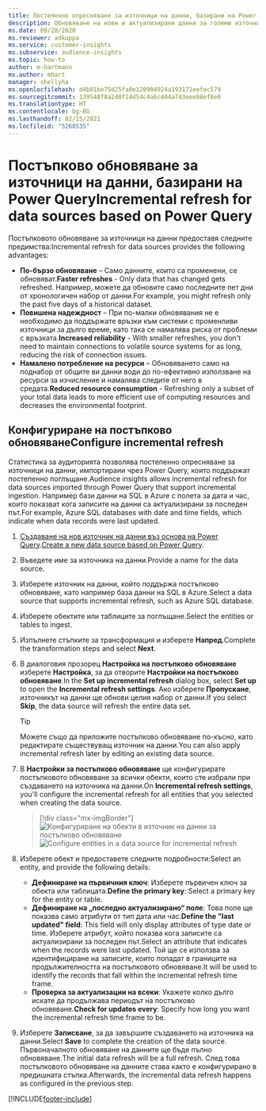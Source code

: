 ```yaml
---
title: Постепенно опресняване за източници на данни, базирани на Power Query
description: Обновяване на нови и актуализирани данни за големи източници на данни въз основа на Power Query.
ms.date: 09/28/2020
ms.reviewer: adkuppa
ms.service: customer-insights
ms.subservice: audience-insights
ms.topic: how-to
author: m-hartmann
ms.author: mhart
manager: shellyha
ms.openlocfilehash: d4b01be75d25fa0e120904924a193171eefec579
ms.sourcegitcommit: 139548f8a2d0f24d54c4a6c404a743eeeb8ef8e0
ms.translationtype: HT
ms.contentlocale: bg-BG
ms.lasthandoff: 02/15/2021
ms.locfileid: "5268535"
---
```

# <a name="incremental-refresh-for-data-sources-based-on-power-query"></a><span data-ttu-id="9cd56-103">Постъпково обновяване за източници на данни, базирани на Power Query</span><span class="sxs-lookup"><span data-stu-id="9cd56-103">Incremental refresh for data sources based on Power Query</span></span>

<span data-ttu-id="9cd56-104">Постъпковото обновяване за източници на данни предоставя следните предимства:</span><span class="sxs-lookup"><span data-stu-id="9cd56-104">Incremental refresh for data sources provides the following advantages:</span></span>

- <span data-ttu-id="9cd56-105">**По-бързо обновяване** – Само данните, които са променени, се обновяват.</span><span class="sxs-lookup"><span data-stu-id="9cd56-105">**Faster refreshes** - Only data that has changed gets refreshed.</span></span> <span data-ttu-id="9cd56-106">Например, можете да обновите само последните пет дни от хронологичен набор от данни.</span><span class="sxs-lookup"><span data-stu-id="9cd56-106">For example, you might refresh only the past five days of a historical dataset.</span></span>
- <span data-ttu-id="9cd56-107">**Повишена надеждност** – При по-малки обновявания не е необходимо да поддържате връзки към системи с променливи източници за дълго време, като така се намалява риска от проблеми с връзката.</span><span class="sxs-lookup"><span data-stu-id="9cd56-107">**Increased reliability** - With smaller refreshes, you don't need to maintain connections to volatile source systems for as long, reducing the risk of connection issues.</span></span>
- <span data-ttu-id="9cd56-108">**Намалено потребление на ресурси** – Обновяването само на поднабор от общите ви данни води до по-ефективно използване на ресурси за изчисление и намалява следите от него в средата.</span><span class="sxs-lookup"><span data-stu-id="9cd56-108">**Reduced resource consumption** - Refreshing only a subset of your total data leads to more efficient use of computing resources and decreases the environmental footprint.</span></span>

## <a name="configure-incremental-refresh"></a><span data-ttu-id="9cd56-109">Конфигуриране на постъпково обновяване</span><span class="sxs-lookup"><span data-stu-id="9cd56-109">Configure incremental refresh</span></span>

<span data-ttu-id="9cd56-110">Статистика за аудиторията позволява постепенно опресняване за източници на данни, импортирани чрез Power Query, които поддържат постепенно поглъщане.</span><span class="sxs-lookup"><span data-stu-id="9cd56-110">Audience insights allows incremental refresh for data sources imported through Power Query that support incremental ingestion.</span></span> <span data-ttu-id="9cd56-111">Например бази данни на SQL в Azure с полета за дата и час, които показват кога записите на данни са актуализирани за последен път.</span><span class="sxs-lookup"><span data-stu-id="9cd56-111">For example, Azure SQL databases with date and time fields, which indicate when data records were last updated.</span></span>

1. <span data-ttu-id="9cd56-112">[Създаване на нов източник на данни въз основа на Power Query](connect-power-query.md).</span><span class="sxs-lookup"><span data-stu-id="9cd56-112">[Create a new data source based on Power Query](connect-power-query.md).</span></span>

1. <span data-ttu-id="9cd56-113">Въведете име за източника на данни.</span><span class="sxs-lookup"><span data-stu-id="9cd56-113">Provide a name for the data source.</span></span>

1. <span data-ttu-id="9cd56-114">Изберете източник на данни, който поддържа постъпково обновяване, като например база данни на SQL в Azure.</span><span class="sxs-lookup"><span data-stu-id="9cd56-114">Select a data source that supports incremental refresh, such as Azure SQL database.</span></span>

1. <span data-ttu-id="9cd56-115">Изберете обектите или таблиците за поглъщане.</span><span class="sxs-lookup"><span data-stu-id="9cd56-115">Select the entities or tables to ingest.</span></span>

1. <span data-ttu-id="9cd56-116">Изпълнете стъпките за трансформация и изберете **Напред**.</span><span class="sxs-lookup"><span data-stu-id="9cd56-116">Complete the transformation steps and select **Next**.</span></span>

1. <span data-ttu-id="9cd56-117">В диалоговия прозорец **Настройка на постъпково обновяване** изберете **Настройка**, за да отворите **Настройки на постъпково обновяване**.</span><span class="sxs-lookup"><span data-stu-id="9cd56-117">In the **Set up incremental refresh** dialog box, select **Set up** to open the **Incremental refresh settings**.</span></span> <span data-ttu-id="9cd56-118">Ако изберете **Пропускане**, източникът на данни ще обнови целия набор от данни.</span><span class="sxs-lookup"><span data-stu-id="9cd56-118">If you select **Skip**, the data source will refresh the entire data set.</span></span>
   > [!TIP]
   > <span data-ttu-id="9cd56-119">Можете също да приложите постъпково обновяване по-късно, като редактирате съществуващ източник на данни.</span><span class="sxs-lookup"><span data-stu-id="9cd56-119">You can also apply incremental refresh later by editing an existing data source.</span></span>

1. <span data-ttu-id="9cd56-120">В **Настройки за постъпково обновяване** ще конфигурирате постъпковото обновяване за всички обекти, които сте избрали при създаването на източника на данни.</span><span class="sxs-lookup"><span data-stu-id="9cd56-120">On **Incremental refresh settings**, you'll configure the incremental refresh for all entities that you selected when creating the data source.</span></span>

   > [!div class="mx-imgBorder"]
   > <span data-ttu-id="9cd56-121">![Конфигуриране на обекти в източник на данни за постъпково обновяване](media/incremental-refresh-settings.png "Конфигуриране на обекти в източник на данни за постъпково обновяване")</span><span class="sxs-lookup"><span data-stu-id="9cd56-121">![Configure entities in a data source for incremental refresh](media/incremental-refresh-settings.png "Configure entities in a data source for incremental refresh")</span></span>

1. <span data-ttu-id="9cd56-122">Изберете обект и предоставете следните подробности:</span><span class="sxs-lookup"><span data-stu-id="9cd56-122">Select an entity, and provide the following details:</span></span>

   - <span data-ttu-id="9cd56-123">**Дефиниране на първичния ключ**: Изберете първичен ключ за обекта или таблицата.</span><span class="sxs-lookup"><span data-stu-id="9cd56-123">**Define the primary key**: Select a primary key for the entity or table.</span></span>
   - <span data-ttu-id="9cd56-124">**Дефиниране на „последно актуализирано“ поле**: Това поле ще показва само атрибути от тип дата или час.</span><span class="sxs-lookup"><span data-stu-id="9cd56-124">**Define the "last updated" field**: This field will only display attributes of type date or time.</span></span> <span data-ttu-id="9cd56-125">Изберете атрибут, който показва кога записите са актуализирани за последен път.</span><span class="sxs-lookup"><span data-stu-id="9cd56-125">Select an attribute that indicates when the records were last updated.</span></span> <span data-ttu-id="9cd56-126">Той ще се използва за идентифициране на записите, които попадат в границите на продължителността на постъпковото обновяване.</span><span class="sxs-lookup"><span data-stu-id="9cd56-126">It will be used to identify the records that fall within the incremental refresh time frame.</span></span>
   - <span data-ttu-id="9cd56-127">**Проверка за актуализации на всеки**: Укажете колко дълго искате да продължава периодът на постъпково обновяване.</span><span class="sxs-lookup"><span data-stu-id="9cd56-127">**Check for updates every**: Specify how long you want the incremental refresh time frame to be.</span></span>

1. <span data-ttu-id="9cd56-128">Изберете **Записване**, за да завършите създаването на източника на данни.</span><span class="sxs-lookup"><span data-stu-id="9cd56-128">Select **Save** to complete the creation of the data source.</span></span> <span data-ttu-id="9cd56-129">Първоначалното обновяване на данните ще бъде пълно обновяване.</span><span class="sxs-lookup"><span data-stu-id="9cd56-129">The initial data refresh will be a full refresh.</span></span> <span data-ttu-id="9cd56-130">След това постъпковото обновяване на данните става както е конфигурирано в предишната стъпка.</span><span class="sxs-lookup"><span data-stu-id="9cd56-130">Afterwards, the incremental data refresh happens as configured in the previous step.</span></span>


[!INCLUDE[footer-include](../includes/footer-banner.md)]